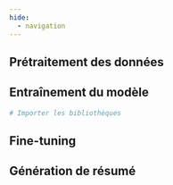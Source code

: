 ```yaml
---
hide:
  - navigation
---
```


## **Prétraitement des données**



## **Entraînement du modèle**

```r
# Importer les bibliothèques

```

## **Fine-tuning**



## **Génération de résumé**

